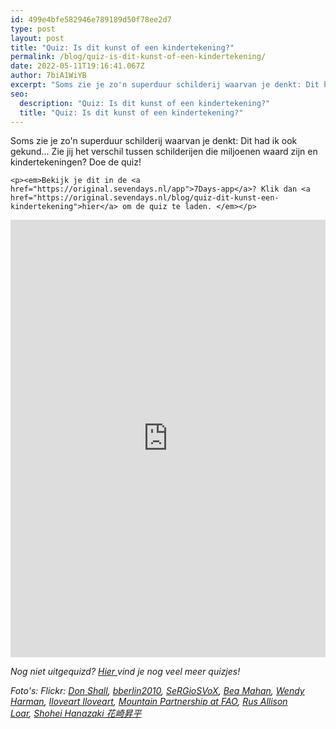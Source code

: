 ```yaml
---
id: 499e4bfe582946e789189d50f78ee2d7
type: post
layout: post
title: "Quiz: Is dit kunst of een kindertekening?"
permalink: /blog/quiz-is-dit-kunst-of-een-kindertekening/
date: 2022-05-11T19:16:41.067Z
author: 7biA1WiYB
excerpt: "Soms zie je zo'n superduur schilderij waarvan je denkt: Dit had ik ook gekund... Zie jij het verschil tussen schilderijen die miljoenen waard zijn en kindertekeningen? Doe de quiz!  "
seo:
  description: "Quiz: Is dit kunst of een kindertekening?"
  title: "Quiz: Is dit kunst of een kindertekening?"
---
```

Soms zie je zo'n superduur schilderij waarvan je denkt: Dit had ik ook gekund... Zie jij het verschil tussen schilderijen die miljoenen waard zijn en kindertekeningen? Doe de quiz!  

    <p><em>Bekijk je dit in de <a href="https://original.sevendays.nl/app">7Days-app</a>? Klik dan <a href="https://original.sevendays.nl/blog/quiz-dit-kunst-een-kindertekening">hier</a> om de quiz te laden. </em></p>
<iframe border="none" frameborder="0" height="700px" id="quizWidget-192965" src="https://www.boombox.com/widget/quiz/fi9xdWl6emVzLzE5Mjk2NQ" width="100%"></iframe>
<p><i>Nog niet uitgequizd? <a href="https://original.sevendays.nl/quiz">Hier </a>vind je nog veel meer quizjes! </i></p>
<p><em>Foto's: Flickr: <a href="https://www.flickr.com/photos/donshall/8699136174/in/photolist-efHm7s-jaWoPY-b8wCr6-aUNSiX-ayQzE7-jBTMAQ-aGS9Q6-atoKpj-rmYv4o-dW1K3y-arkP6K-iujUXu-jaTt6r-dNRJeD-qAhFvM-dgVTnX-EaS1Qy-dCbx1o-e71xtY-cxtHDf-gCidTb-fTYoeT-efByJ6-bhqx9z-anvMaH-qH2MwD-dAQzHS-avbLuX-cS86sb-bhqw66-pX45T7-ptXLo8-qxogmC-8XRHr4-8J5gZU-bw3Rj9-bufqLw-oVb1U8-ivvNRx-dH2YD9-aHqCTV-8HnfJi-9BpSRz-akfBnm-dSq8b8-e4PyC7-bhqxPc-dbGr6W-kgp9w5-asiKSA/" target="_blank">Don Shall</a>, <a href="https://www.flickr.com/photos/bberlin2010/5273334197/in/photolist-92Zdx8-qTfLMf-dVZsUD-9979Rm-dygR7P-933jCo-a1mRX1-gY52UH-dV7WHS-a9Ax74-cEhNfh-e3p65y-jZPKBU-ajAkJd-iChYst-dapr31-ayQSLd-g2vXcq-aB9nX1-m192BV-iczGjq-dN4CxH-gDcLEd-jVbCZo-dD5vDx-dD5vjt-aPVE8X-aPVHJZ-moJicp-dWzLVS-eDXa2C-aPVqWr-9xYrKP-9m8umU-958ivb-qYrtkW-aPVGJD-bhqz8c-qa4qf1-c2ZcoE-iK5x9s-iKSJvn-icW6Zt-dDaTVU-9WEiPh-e3gvyq-k7tLcR-kfPNFu-jQbZXz-k7uwT2" target="_blank">bberlin2010</a>, <a href="https://www.flickr.com/photos/sergiosvox/7982701472/in/photolist-dapr31-ayQSLd-g2vXcq-aB9nX1-m192BV-iczGjq-dN4CxH-gDcLEd-jVbCZo-dD5vDx-dD5vjt-aPVE8X-aPVHJZ-moJicp-dWzLVS-eDXa2C-aPVqWr-9xYrKP-9m8umU-958ivb-qYrtkW-aPVGJD-bhqz8c-qa4qf1-c2ZcoE-iK5x9s-iKSJvn-icW6Zt-dDaTVU-9WEiPh-e3gvyq-k7tLcR-kfPNFu-jQbZXz-k7uwT2-rmaYtN-ieRfj2-9mhoUg-bhqx9z-337En2-bmH1kT-eX2MbF-qaaGf4-f5P6rK-as995W-rmYv4o-dXXP6L-efByJ6-p6JZxa-gn94Cp">SeRGioSVoX</a>, <a href="https://www.flickr.com/photos/beamahan/6989187839/in/photolist-bDBq3B-db8UxN-dY7mQm-5yYp6u-pXaXWp-pzpmnY-aixrn3-phAPD3-5yU4S8-5yYow9-a3zogs-oZCysq-rydNXw-qewN71-bEdcof-eg96SH-bYPCUw-hbrTKb-ep56dk-aqDpyz-aQUK9n-dELiNT-kuBi3G-bhhdUp-9RFi7e-f3vHSn-aMNTHD-bN5MzX-fdebWV-aiPEwy-oXXd2P-81hwbw-eMRTWX-a9UgBu-oXXo8D-bYEj2s-7VEQvL-qdfjan-bAD643-aCpzAa-phQcfx-3kAa1k-epZmmf-9jGwFW-83e4CR-pGW6K2-aCpUbD-anz9bn-k3UX4n-dJwWYH" target="_blank">Bea Mahan</a>, <a href="https://www.flickr.com/photos/quirky/200265572/in/photolist-iGpYG-bPnKQ-mK5ydA-6remRG-ZDkX-o6prQM-eGABpS-8z12tJ-9Ei14-6revUu-78dnpR-6reomo-a4yrE-8e4qa5-byihWK-6rajHx-oaEYv-8e19Di-Bz9dv7-8CeJmm-8e19qx-8yWUX4-8yWTs2-8DWDa-6ratjZ-5TkTa9-fA4z9o-9D1Mjy-gr2QP-6raifF-6boydd-huccM-MGf4o-97sQ5M-4kDSMs-6hXrAR-hPrto-8z14hJ-8z14T9-i7E2k-gr2QR-nPdrzc-7BXaNM-9PkFud-5St8Pt-qoqwiP-nwTyRq-6rwTsA-8Wzk2z-6bTc9L" target="_blank">Wendy Harman</a>, <a href="https://www.flickr.com/photos/naivepaintings/15856302279/in/photolist-qaaGf4-dVZsUD-a1mRX1-eFV6Et-iczGjq-ajAkJd-ayQSLd-dapr31-dN4CxH-gDcLEd-atKTkC-dVZuf8-k3W9cy-qYrtkW-92dCXx-92dEMr-dRSst2-iK5x9s-ieRfj2-dXXP6L-as995W-nVaejQ-dRGRh5-icqCy7-oaZFnf-9rAtoj-oaZFE9-icW6Zt-cfzAzu-aC3cso-kfPNFu-9WEiPh-dCkQxM-bhqz8c-p6JZxa-gn94Cp-ewMF6R-efHm7s-jaWoPY-b8wCr6-aUNSiX-ayQzE7-jBTMAQ-aGS9Q6-atoKpj-rmYv4o-dW1K3y-arkP6K-iujUXu-jaTt6r" target="_blank">Iloveart Iloveart</a>, <a href="https://www.flickr.com/photos/mountainpartnership/8488358116/in/photolist-dW6491-d6VeQb-9a1whf-dVZs8c-qTfLMf-qa4qf1-fntrCL-qaaGf4-dVZsUD-a1mRX1-eFV6Et-iczGjq-ajAkJd-ayQSLd-dapr31-dN4CxH-gDcLEd-atKTkC-dVZuf8-k3W9cy-qYrtkW-92dCXx-92dEMr-dRSst2-iK5x9s-ieRfj2-dXXP6L-as995W-nVaejQ-dRGRh5-icqCy7-oaZFnf-9rAtoj-oaZFE9-icW6Zt-cfzAzu-aC3cso-kfPNFu-9WEiPh-dCkQxM-bhqz8c-p6JZxa-gn94Cp-ewMF6R-efHm7s-jaWoPY-b8wCr6-aUNSiX-ayQzE7-jBTMAQ" target="_blank">Mountain Partnership at FAO</a>, <a href="https://www.flickr.com/photos/russloar/5226604521/in/photolist-8XRHr4-8J5gZU-bw3Rj9-bufqLw-oVb1U8-ivvNRx-dH2YD9-aHqCTV-8HnfJi-9BpSRz-akfBnm-dSq8b8-e4PyC7-bhqxPc-dbGr6W-kgp9w5-asiKSA-oCQAJB-dW1H3L-agPHcG-jaUe5E-dLuCbx-8FdttC-DLpnxX-fKfYkL-bZSfSf-DZrafb-zUss2e-BubxSZ-DgMj6Y-xyFug2-wtaMqV-vT8cCx-uuWqy2-tofxja-xekamK-wJozek-saZVu6-fp9xDv-9E3aiD-4h81YE-7q542D-7nvXkn-qSdbg7-7j3qwW-qiCddu-5tKZ33-rNgtxq-c9pg3f-bvWkPB" target="_blank">Rus Allison Loar</a>, <a href="https://www.flickr.com/photos/shoudondon/4527607228/in/photolist-7U6aTA-bxprzM-5FNBgo-e6RNRJ-aeB4Pc-e6L9Dv-cYfAL3-e6LatP-e5rkZW-ad2wfR-7yy2dD-cYfyyJ-95uzf5-souD3d-oQuPES-5TKwzg-p3emoS-e6RNg7-bjuAR9-8Mzn5U-pwa4BS-fJUDsH-9Xc5N7-b4nZec-4tKeW9-cYfA6w-7U6aT1-axj9Et-r9njVb-ac9GYH-b1aQ1H-efut8X-eYwNHj-7MwuT1-eipiJ3-e6RNAL-c5bHAU-bjuBQu-bxpr6t-93Lzv3-6Qc3hi-8hoU4N-rabqCj-rt9BZ2-9VSbAB-aNpLoa-e6Labt-7FFkuB-8TxgBV-nGdui7" target="_blank">Shohei Hanazaki 花崎昇平</a></em></p>  
